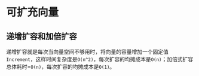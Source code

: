 # 可扩充向量

## 递增扩容和加倍扩容

递增扩容就是每次当向量空间不够用时，将向量的容量增加一个固定值`Increment`，这样时间复杂度是`O(n^2)`，每次扩容的均摊成本是`O(n)`；加倍式扩容总体耗时=`O(n)`，每次扩容的均摊成本是`O(1)`。

